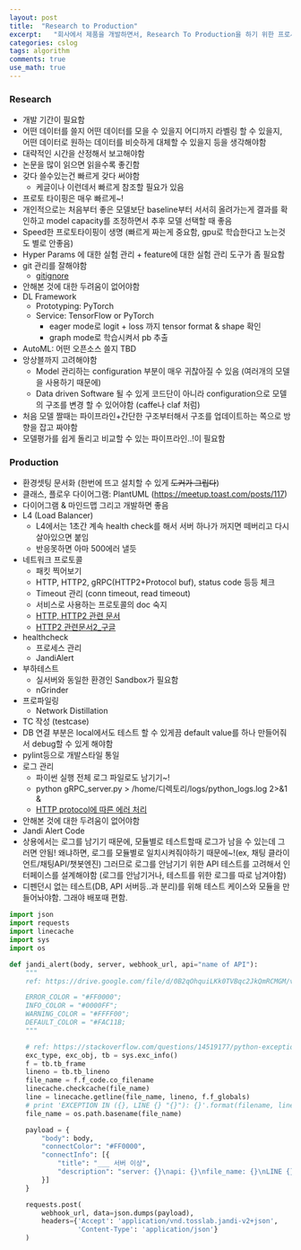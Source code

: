 ```yaml
---
layout: post
title:  "Research to Production"
excerpt:   "회사에서 제품을 개발하면서, Research To Production을 하기 위한 프로세스 및 노트들에 대해서 한번 정리를 해야함을 느꼈다. 이런 프로세스에 좀 익숙해져야 언젠가 프로젝트로 잘 리딩 할 수 있을 것 같아서 지금부터 한개씩 정리해보고자한다."
categories: cslog
tags: algorithm
comments: true
use_math: true
---
```


### Research
- 개발 기간이 필요함
- 어떤 데이터를 쓸지 어떤 데이터를 모을 수 있을지 어디까지 라벨링 할 수 있을지, 어떤 데이터로 원하는 데이터를 비슷하게 대체할 수 있을지 등을 생각해야함
- 대략적인 시간을 산정해서 보고해야함
- 논문을 많이 읽으면 읽을수록 좋긴함
- 갖다 쓸수있는건 빠르게 갖다 써야함
  - 케글이나 이런데서 빠르게 참조할 필요가 있음
- 프로토 타이핑은 매우 빠르게~!
- 개인적으로는 처음부터 좋은 모델보단 baseline부터 서서히 올려가는게 결과를 확인하고 model capacity를 조정하면서 추후 모델 선택할 때 좋음
- Speed한 프로토타이핑이 생명 (빠르게 짜는게 중요함, gpu로 학습한다고 노는것도 별로 안좋음)
- Hyper Params 에 대한 실험 관리 + feature에 대한 실험 관리 도구가 좀 필요함
- git 관리를 잘해야함
  - [gitignore](https://www.gitignore.io/)
- 안해본 것에 대한 두려움이 없어야함
- DL Framework
  - Prototyping: PyTorch
  - Service: TensorFlow or PyTorch 
    - eager mode로 logit + loss 까지 tensor format & shape 확인
    - graph mode로 학습시켜서 pb 추출
- AutoML: 어떤 오픈소스 쓸지 TBD
- 앙상블까지 고려해야함
  - Model 관리하는 configuration 부분이 매우 귀찮아질 수 있음 (여러개의 모델을 사용하기 때문에)
  - Data driven Software 될 수 있게 코드단이 아니라 configuration으로 모델의 구조를 변경 할 수 있어야함 (caffe나 claf 처럼)
- 처음 모델 짤때는 파이프라인+간단한 구조부터해서 구조를 업데이트하는 쪽으로 방향을 잡고 짜야함
- 모델평가를 쉽게 돌리고 비교할 수 있는 파이프라인..!이 필요함


### Production
- 환경셋팅 문서화 (한번에 뜨고 설치할 수 있게 ~~도커가 그립다~~)
- 클래스, 플로우 다이어그램: PlantUML (https://meetup.toast.com/posts/117)
- 다이어그램 & 마인드맵 그리고 개발하면 좋음
- L4 (Load Balancer)
  - L4에서는 1초간 계속 health check를 해서 서버 하나가 꺼지면 떼버리고 다시 살아있으면 붙임
  - 반응못하면 아마 500에러 낼듯
- 네트워크 프로토콜
  - 패킷 찍어보기
  - HTTP, HTTP2, gRPC(HTTP2+Protocol buf), status code 등등 체크
  - Timeout 관리 (conn timeout, read timeout)
  - 서비스로 사용하는 프로토콜의 doc 숙지
  - [HTTP, HTTP2 관련 문서](https://www.popit.kr/%EB%82%98%EB%A7%8C-%EB%AA%A8%EB%A5%B4%EA%B3%A0-%EC%9E%88%EB%8D%98-http2/)
  - [HTTP2 관련문서2_구글](https://developers.google.com/web/fundamentals/performance/http2/?hl=ko)
- healthcheck
  - 프로세스 관리
  - JandiAlert
- 부하테스트
  - 실서버와 동일한 환경인 Sandbox가 필요함
  - nGrinder
- 프로파일링
  - Network Distillation
- TC 작성 (testcase)
- DB 연결 부분은 local에서도 테스트 할 수 있게끔 default value를 하나 만들어줘서 debug할 수 있게 해야함
- pylint등으로 개발스타일 통일
- 로그 관리
  - 파이썬 실행 전체 로그 파일로도 남기기~!
  - python gRPC_server.py > /home/디렉토리/logs/python_logs.log 2>&1 &
  - [HTTP protocol에 따른 에러 처리](https://hyeonstorage.tistory.com/97)
- 안해본 것에 대한 두려움이 없어야함
- Jandi Alert Code
- 상용에서는 로그를 남기기 때문에, 모듈별로 테스트할때 로그가 남을 수 있는데 그러면 안됨! 왜냐하면, 로그를 모듈별로 일치시켜줘야하기 때문에~!(ex, 채팅 클라이언트/채팅API/챗봇엔진) 그러므로 로그를 안남기기 위한 API 테스트를 고려해서 인터페이스를 설계해야함 (로그를 안남기거나, 테스트를 위한 로그를 따로 남겨야함)
- 디펜던시 없는 테스트(DB, API 서버등..과 분리)를 위해 테스트 케이스와 모듈을 만들어놔야함. 그래야 배포때 편함.

```python
import json
import requests
import linecache
import sys
import os

def jandi_alert(body, server, webhook_url, api="name of API"):
    """
    ref: https://drive.google.com/file/d/0B2qOhquiLKk0TVBqc2JkQmRCMGM/view

    ERROR_COLOR = "#FF0000";
    INFO_COLOR = "#0000FF";
    WARNING_COLOR = "#FFFF00";
    DEFAULT_COLOR = "#FAC11B;
    """

    # ref: https://stackoverflow.com/questions/14519177/python-exception-handling-line-number
    exc_type, exc_obj, tb = sys.exc_info()
    f = tb.tb_frame
    lineno = tb.tb_lineno
    file_name = f.f_code.co_filename
    linecache.checkcache(file_name)
    line = linecache.getline(file_name, lineno, f.f_globals)
    # print 'EXCEPTION IN ({}, LINE {} "{}"): {}'.format(filename, lineno, line.strip(), exc_obj)
    file_name = os.path.basename(file_name)

    payload = {
        "body": body,
        "connectColor": "#FF0000",
        "connectInfo": [{
            "title": "___ 서버 이상",
            "description": "server: {}\napi: {}\nfile_name: {}\nLINE {} '{}': {}".format(server, api, file_name, lineno, line.strip(), exc_obj)
        }]
    }

    requests.post(
        webhook_url, data=json.dumps(payload),
        headers={'Accept': 'application/vnd.tosslab.jandi-v2+json',
                 'Content-Type': 'application/json'}
    )


```
